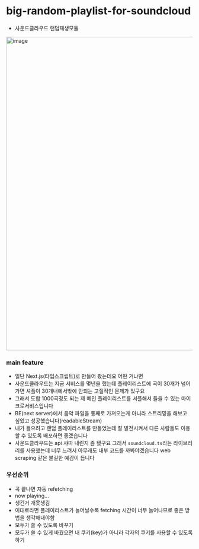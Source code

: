 # big-random-playlist-for-soundcloud
* 사운드클라우드 랜덤재생모듈
<img width="844" alt="image" src="https://github.com/v1r4m/big-random-playlist-for-soundcloud/assets/26866063/25a507d8-62e9-4b4b-9af6-14b5e1fa9b7a">


### main feature
* 일단 Next.js(타입스크립트)로 만들어 봤는데요 어떤 거냐면
* 사운드클라우드는 지금 서비스를 몇년을 했는데 플레이리스트에 곡이 30개가 넘어가면 셔플이 30개내에서밖에 안되는 고질적인 문제가 있구요 
* 그래서 도합 1000곡정도 되는 제 메인 플레이리스트를 셔플해서 들을 수 있는 마이크로서비스입니다
* BE(next server)에서 음악 파일을 통째로 가져오는게 아니라 스트리밍을 해보고 싶었고 성공했습니다(readableStream)
* 내가 들으려고 랜덤 플레이리스트를 만들었는데 잘 발전시켜서 다른 사람들도 이용할 수 있도록 배포하면 좋겠습니다
* 사운드클라우드는 api 샤따 내린지 좀 됐구요 그래서 `soundcloud.ts`라는 라이브러리를 사용했는데 너무 느려서 아무래도 내부 코드를 까봐야겠습니다 web scraping 같은 불길한 예감이 듭니다

### 우선순위
* 곡 끝나면 자동 refetching
* now playing... 
* 생긴거 개못생김
* 이대로라면 플레이리스트가 늘어날수록 fetching 시간이 너무 늘어나므로 좋은 방법을 생각해내야함
* 모두가 쓸 수 있도록 바꾸기
* 모두가 쓸 수 있게 바꿨으면 내 쿠키(key)가 아니라 각자의 쿠키를 사용할 수 있도록 하기
